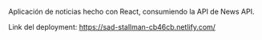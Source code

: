 Aplicación de noticias hecho con React, consumiendo la API de News API.

Link del deployment: https://sad-stallman-cb46cb.netlify.com/
